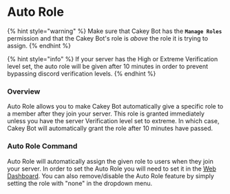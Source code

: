 # Auto Role

{% hint style="warning" %}
Make sure that Cakey Bot has the **`Manage Roles`** permission and that the Cakey Bot's role is _above_ the role it is trying to assign.
{% endhint %}

{% hint style="info" %}
If your server has the High or Extreme Verification level set, the auto role will be given after 10 minutes in order to prevent bypassing discord verification levels.
{% endhint %}

### Overview

Auto Role allows you to make Cakey Bot automatically give a specific role to a member after they join your server. This role is granted immediately unless you have the server Verification level set to extreme. In which case, Cakey Bot will automatically grant the role after 10 minutes have passed.

### Auto Role Command

Auto Role will automatically assign the given role to users when they join your server. In order to set the Auto Role you will need to set it in the [Web Dashboard](https://cakeybot.app/dashboard/public/). You can also remove/disable the Auto Role feature by simply setting the role with "none" in the dropdown menu.

